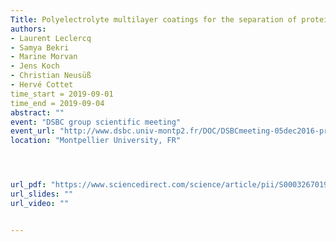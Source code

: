 ```yaml
---
Title: Polyelectrolyte multilayer coatings for the separation of proteins by capillary electrophoresis: influence of polyelectrolyte nature
authors:
- Laurent Leclercq
- Samya Bekri
- Marine Morvan
- Jens Koch
- Christian Neusüß
- Hervé Cottet
time_start = 2019-09-01
time_end = 2019-09-04
abstract: ""
event: "DSBC group scientific meeting"
event_url: "http://www.dsbc.univ-montp2.fr/DOC/DSBCmeeting-05dec2016-program.pdf"
location: "Montpellier University, FR"




url_pdf: "https://www.sciencedirect.com/science/article/pii/S0003267019300479"
url_slides: ""
url_video: ""


---
```

